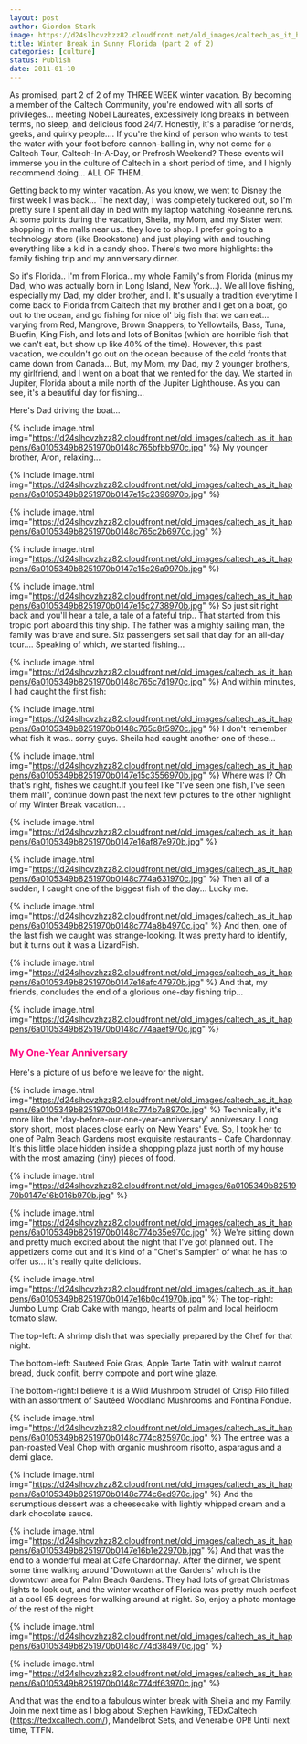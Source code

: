 ```yaml
---
layout: post
author: Giordon Stark
image: https://d24slhcvzhzz82.cloudfront.net/old_images/caltech_as_it_happens/6a0105349b8251970b0148c765bed4970c.jpg
title: Winter Break in Sunny Florida (part 2 of 2) 
categories: [culture]
status: Publish
date: 2011-01-10
---
```



As promised, part 2 of 2 of my THREE WEEK winter vacation. By becoming a member of the Caltech Community, you're endowed with all sorts of privileges... meeting Nobel Laureates, excessively long breaks in between terms, no sleep, and delicious food 24/7. Honestly, it's a paradise for nerds, geeks, and quirky people.... If you're the kind of person who wants to test the water with your foot before cannon-balling in, why not come for a Caltech Tour, Caltech-In-A-Day, or Prefrosh Weekend? These events will immerse you in the culture of Caltech in a short period of time, and I highly recommend doing... ALL OF THEM.

Getting back to my winter vacation. As you know, we went to Disney the first week I was back... The next day, I was completely tuckered out, so I'm pretty sure I spent all day in bed with my laptop watching Roseanne reruns. At some points during the vacation, Sheila, my Mom, and my Sister went shopping in the malls near us.. they love to shop. I prefer going to a technology store (like Brookstone) and just playing with and touching everything like a kid in a candy shop. There's two more highlights: the family fishing trip and my anniversary dinner.

So it's Florida.. I'm from Florida.. my whole Family's from Florida (minus my Dad, who was actually born in Long Island, New York...). We all love fishing, especially my Dad, my older brother, and I. It's usually a tradition everytime I come back to Florida from Caltech that my brother and I get on a boat, go out to the ocean, and go fishing for nice ol' big fish that we can eat... varying from Red, Mangrove, Brown Snappers; to Yellowtails, Bass, Tuna, Bluefin, King Fish, and lots and lots of Bonitas (which are horrible fish that we can't eat, but show up like 40% of the time). However, this past vacation, we couldn't go out on the ocean because of the cold fronts that came down from Canada... But, my Mom, my Dad, my 2 younger brothers, my girlfriend, and I went on a boat that we rented for the day. We started in Jupiter, Florida about a mile north of the Jupiter Lighthouse. As you can see, it's a beautiful day for fishing...

Here's Dad driving the boat...


{% include image.html img="https://d24slhcvzhzz82.cloudfront.net/old_images/caltech_as_it_happens/6a0105349b8251970b0148c765bfbb970c.jpg" %}
My younger brother, Aron, relaxing...


{% include image.html img="https://d24slhcvzhzz82.cloudfront.net/old_images/caltech_as_it_happens/6a0105349b8251970b0147e15c2396970b.jpg" %}

{% include image.html img="https://d24slhcvzhzz82.cloudfront.net/old_images/caltech_as_it_happens/6a0105349b8251970b0148c765c2b6970c.jpg" %}

{% include image.html img="https://d24slhcvzhzz82.cloudfront.net/old_images/caltech_as_it_happens/6a0105349b8251970b0147e15c26a9970b.jpg" %}

{% include image.html img="https://d24slhcvzhzz82.cloudfront.net/old_images/caltech_as_it_happens/6a0105349b8251970b0147e15c2738970b.jpg" %}
So just sit right back and you'll hear a tale, a tale of a fateful trip.. That started from this tropic port aboard this tiny ship. The father was a mighty sailing man, the family was brave and sure. Six passengers set sail that day for an all-day tour.... Speaking of which, we started fishing...


{% include image.html img="https://d24slhcvzhzz82.cloudfront.net/old_images/caltech_as_it_happens/6a0105349b8251970b0148c765c7d1970c.jpg" %}
And within minutes, I had caught the first fish:


{% include image.html img="https://d24slhcvzhzz82.cloudfront.net/old_images/caltech_as_it_happens/6a0105349b8251970b0148c765c8f5970c.jpg" %}
I don't remember what fish it was.. sorry guys. Sheila had caught another one of these...


{% include image.html img="https://d24slhcvzhzz82.cloudfront.net/old_images/caltech_as_it_happens/6a0105349b8251970b0147e15c3556970b.jpg" %}
Where was I? Oh that's right, fishes we caught.If you feel like "I've seen one fish, I've seen them mall", continue down past the next few pictures to the other highlight of my Winter Break vacation....


{% include image.html img="https://d24slhcvzhzz82.cloudfront.net/old_images/caltech_as_it_happens/6a0105349b8251970b0147e16af87e970b.jpg" %}

{% include image.html img="https://d24slhcvzhzz82.cloudfront.net/old_images/caltech_as_it_happens/6a0105349b8251970b0148c774a631970c.jpg" %}
Then all of a sudden, I caught one of the biggest fish of the day... Lucky me.


{% include image.html img="https://d24slhcvzhzz82.cloudfront.net/old_images/caltech_as_it_happens/6a0105349b8251970b0148c774a8b4970c.jpg" %}
And then, one of the last fish we caught was strange-looking. It was pretty hard to identify, but it turns out it was a LizardFish.


{% include image.html img="https://d24slhcvzhzz82.cloudfront.net/old_images/caltech_as_it_happens/6a0105349b8251970b0147e16afc47970b.jpg" %}
And that, my friends, concludes the end of a glorious one-day fishing trip...


{% include image.html img="https://d24slhcvzhzz82.cloudfront.net/old_images/caltech_as_it_happens/6a0105349b8251970b0148c774aaef970c.jpg" %}
<h3><span style="color: #ff007f;">My One-Year Anniversary</h3>
Here's a picture of us before we leave for the night.


{% include image.html img="https://d24slhcvzhzz82.cloudfront.net/old_images/caltech_as_it_happens/6a0105349b8251970b0148c774b7a8970c.jpg" %}
Technically, it's more like the 'day-before-our-one-year-anniversary' anniversary. Long story short, most places close early on New Years' Eve. So, I took her to one of Palm Beach Gardens most exquisite restaurants - Cafe Chardonnay. It's this little place hidden inside a shopping plaza just north of my house with the most amazing (tiny) pieces of food.


{% include image.html img="https://d24slhcvzhzz82.cloudfront.net/old_images/6a0105349b8251970b0147e16b016b970b.jpg" %}

{% include image.html img="https://d24slhcvzhzz82.cloudfront.net/old_images/caltech_as_it_happens/6a0105349b8251970b0148c774b35e970c.jpg" %}
We're sitting down and pretty much excited about the night that I've got planned out. The appetizers come out and it's kind of a "Chef's Sampler" of what he has to offer us... it's really quite delicious.


{% include image.html img="https://d24slhcvzhzz82.cloudfront.net/old_images/caltech_as_it_happens/6a0105349b8251970b0147e16b0c41970b.jpg" %}
The top-right: Jumbo Lump Crab Cake with mango, hearts of palm and local heirloom tomato slaw.

The top-left: A shrimp dish that was specially prepared by the Chef for that night.

The bottom-left: Sauteed Foie Gras, Apple Tarte Tatin with walnut carrot bread, duck confit, berry compote and port wine glaze.

The bottom-right:I believe it is a Wild Mushroom Strudel of Crisp Filo filled with an assortment of Sautéed Woodland Mushrooms and Fontina Fondue.


{% include image.html img="https://d24slhcvzhzz82.cloudfront.net/old_images/caltech_as_it_happens/6a0105349b8251970b0148c774c825970c.jpg" %}
The entree was a pan-roasted Veal Chop with organic mushroom risotto, asparagus and a demi glace.


{% include image.html img="https://d24slhcvzhzz82.cloudfront.net/old_images/caltech_as_it_happens/6a0105349b8251970b0148c774c6ed970c.jpg" %}
And the scrumptious dessert was a cheesecake with lightly whipped cream and a dark chocolate sauce.


{% include image.html img="https://d24slhcvzhzz82.cloudfront.net/old_images/caltech_as_it_happens/6a0105349b8251970b0147e16b1e22970b.jpg" %}
And that was the end to a wonderful meal at Cafe Chardonnay. After the dinner, we spent some time walking around 'Downtown at the Gardens' which is the downtown area for Palm Beach Gardens. They had lots of great Christmas lights to look out, and the winter weather of Florida was pretty much perfect at a cool 65 degrees for walking around at night. So, enjoy a photo montage of the rest of the night


{% include image.html img="https://d24slhcvzhzz82.cloudfront.net/old_images/caltech_as_it_happens/6a0105349b8251970b0148c774d384970c.jpg" %}

{% include image.html img="https://d24slhcvzhzz82.cloudfront.net/old_images/caltech_as_it_happens/6a0105349b8251970b0148c774df63970c.jpg" %}

And that was the end to a fabulous winter break with Sheila and my Family. Join me next time as I blog about Stephen Hawking, TEDxCaltech (https://tedxcaltech.com/), Mandelbrot Sets, and Venerable OPI! Until next time, TTFN.


